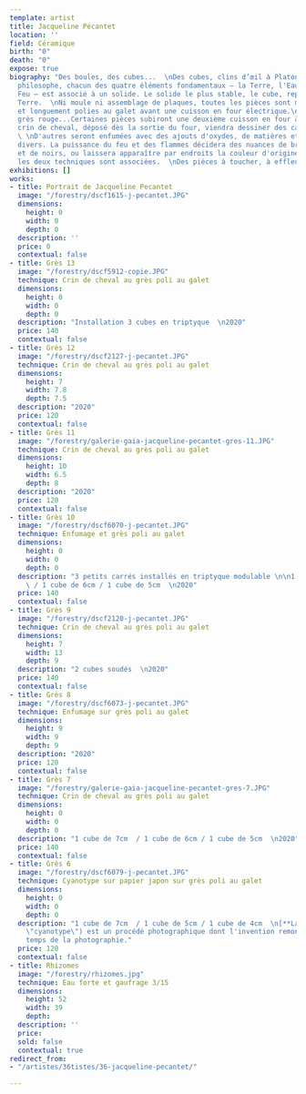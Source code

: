 ```yaml
---
template: artist
title: Jacqueline Pécantet
location: ''
field: Céramique
birth: "0"
death: "0"
expose: true
biography: "Des boules, des cubes...  \nDes cubes, clins d’œil à Platon. Selon le
  philosophe, chacun des quatre éléments fondamentaux – la Terre, l'Eau, l'Air, le
  Feu – est associé à un solide. Le solide le plus stable, le cube, représente la
  Terre.  \nNi moule ni assemblage de plaques, toutes les pièces sont montées en colombins
  et longuement polies au galet avant une cuisson en four électrique.\n\nGrès blanc,
  grès rouge...Certaines pièces subiront une deuxième cuisson en four à gaz, et le
  crin de cheval, déposé dès la sortie du four, viendra dessiner des calligraphies...
  \ \nD'autres seront enfumées avec des ajouts d'oxydes, de matières et de végétaux
  divers. La puissance du feu et des flammes décidera des nuances de bruns, de roux
  et de noirs, ou laissera apparaître par endroits la couleur d'origine de la terre.\n\nParfois
  les deux techniques sont associées.  \nDes pièces à toucher, à effleurer, à caresser..."
exhibitions: []
works:
- title: Portrait de Jacqueline Pecantet
  image: "/forestry/dscf1615-j-pecantet.JPG"
  dimensions:
    height: 0
    width: 0
    depth: 0
  description: ''
  price: 0
  contextual: false
- title: Grès 13
  image: "/forestry/dscf5912-copie.JPG"
  technique: Crin de cheval au grès poli au galet
  dimensions:
    height: 0
    width: 0
    depth: 0
  description: "Installation 3 cubes en triptyque  \n2020"
  price: 140
  contextual: false
- title: Grès 12
  image: "/forestry/dscf2127-j-pecantet.JPG"
  technique: Crin de cheval au grès poli au galet
  dimensions:
    height: 7
    width: 7.8
    depth: 7.5
  description: "2020"
  price: 120
  contextual: false
- title: Grès 11
  image: "/forestry/galerie-gaia-jacqueline-pecantet-gres-11.JPG"
  technique: Crin de cheval au grès poli au galet
  dimensions:
    height: 10
    width: 6.5
    depth: 8
  description: "2020"
  price: 120
  contextual: false
- title: Grès 10
  image: "/forestry/dscf6070-j-pecantet.JPG"
  technique: Enfumage et grès poli au galet
  dimensions:
    height: 0
    width: 0
    depth: 0
  description: "3 petits carrés installés en triptyque modulable \n\n1 cube de 7cm
    \ / 1 cube de 6cm / 1 cube de 5cm  \n2020"
  price: 140
  contextual: false
- title: Grès 9
  image: "/forestry/dscf2120-j-pecantet.JPG"
  technique: Crin de cheval au grès poli au galet
  dimensions:
    height: 7
    width: 13
    depth: 9
  description: "2 cubes soudés  \n2020"
  price: 140
  contextual: false
- title: Grès 8
  image: "/forestry/dscf6073-j-pecantet.JPG"
  technique: Enfumage sur grès poli au galet
  dimensions:
    height: 9
    width: 9
    depth: 9
  description: "2020"
  price: 120
  contextual: false
- title: Grès 7
  image: "/forestry/galerie-gaia-jacqueline-pecantet-gres-7.JPG"
  technique: Crin de cheval au grès poli au galet
  dimensions:
    height: 0
    width: 0
    depth: 0
  description: "1 cube de 7cm  / 1 cube de 6cm / 1 cube de 5cm  \n2020"
  price: 140
  contextual: false
- title: Grès 6
  image: "/forestry/dscf6079-j-pecantet.JPG"
  technique: Cyanotype sur papier japon sur grès poli au galet
  dimensions:
    height: 0
    width: 0
    depth: 0
  description: "1 cube de 7cm  / 1 cube de 5cm / 1 cube de 4cm  \n[**La cyanotypie**](https://fr.wikipedia.org/wiki/Cyanotype
    \"cyanotype\") est un procédé photographique dont l'invention remonte aux premiers
    temps de la photographie."
  price: 120
  contextual: false
- title: Rhizomes
  image: "/forestry/rhizomes.jpg"
  technique: Eau forte et gaufrage 3/15
  dimensions:
    height: 52
    width: 39
    depth: 
  description: ''
  price: 
  sold: false
  contextual: true
redirect_from:
- "/artistes/36tistes/36-jacqueline-pecantet/"

---
```

